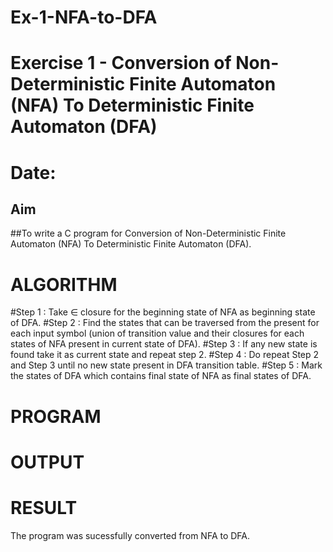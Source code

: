 
# Ex-1-NFA-to-DFA
# Exercise 1 - Conversion of Non-Deterministic Finite Automaton (NFA) To Deterministic Finite Automaton (DFA)

# Date: 
## Aim
##To write a C program for Conversion of Non-Deterministic Finite Automaton (NFA) To 
Deterministic Finite Automaton (DFA).
# ALGORITHM
#Step 1 : Take ∈ closure for the beginning state of NFA as beginning state of DFA. 
#Step 2 : Find the states that can be traversed from the present for each input symbol (union of 
transition value and their closures for each states of NFA present in current state of DFA). 
#Step 3 : If any new state is found take it as current state and repeat step 2. 
#Step 4 : Do repeat Step 2 and Step 3 until no new state present in DFA transition table. 
#Step 5 : Mark the states of DFA which contains final state of NFA as final states of DFA.
# PROGRAM
# OUTPUT 
# RESULT
The program was sucessfully converted from NFA to DFA.


